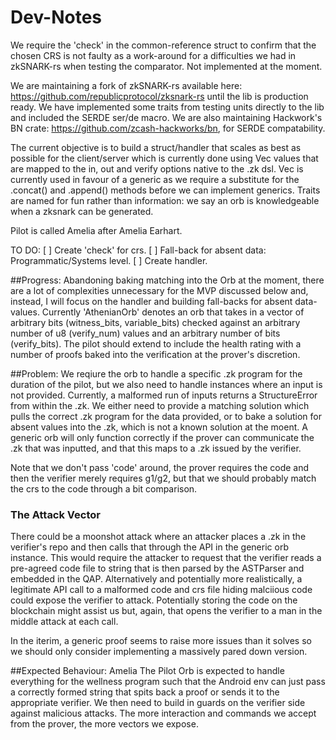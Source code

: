 # Dev-Notes
We require the 'check' in the common-reference struct to confirm that the chosen CRS is not faulty as a work-around for a difficulties we had in zkSNARK-rs when testing the comparator. Not implemented at the moment.

We are maintaining a fork of zkSNARK-rs available here: https://github.com/republicprotocol/zksnark-rs until the lib is production ready. We have implemented some traits from testing units directly to the lib and included the SERDE ser/de macro. We are also maintaining Hackwork's BN crate: https://github.com/zcash-hackworks/bn, for SERDE compatability.

The current objective is to build a struct/handler that scales as best as possible for the client/server which is currently done using Vec<u8> values that are mapped to the in, out and verify options native to the .zk dsl. Vec<u8> is currently used in favour of a generic as we require a substitute for the .concat() and .append() methods before we can implement generics. Traits are named for fun rather than information: we say an orb is knowledgeable when a zksnark can be generated.

Pilot is called Amelia after Amelia Earhart.

TO DO:
  [ ] Create 'check' for crs.
  [ ] Fall-back for absent data: Programmatic/Systems level.
  [ ] Create handler.

##Progress: 
Abandoning baking matching into the Orb at the moment, there are a lot of complexities unnecessary for the MVP discussed below and, instead, I will focus on the handler and building fall-backs for absent data-values. Currently 'AthenianOrb' denotes an orb that takes in a vector of arbitrary bits (witness_bits, variable_bits) checked against an arbitrary number of u8 (verify_num) values and an arbitrary number of bits (verify_bits). The pilot should extend to include the health rating with a number of proofs baked into the verification at the prover's discretion. 

##Problem: 
We reqiure the orb to handle a specific .zk program for the duration of the pilot, but we also need to handle instances where an input is not provided. Currently,
a malformed run of inputs returns a StructureError from within the .zk. We either need to provide a matching solution which pulls the correct .zk program for the data provided, or to bake a solution for absent values into the .zk, which is not a known solution at the moent. A generic orb will only function correctly if the prover can communicate the .zk that was inputted, and that this maps to a .zk issued by the verifier.

Note that we don't pass 'code' around, the prover requires the code and then the verifier merely requires g1/g2, but that we should probably match the crs to the code through a bit comparison.

### The Attack Vector 
There could be a moonshot attack where an attacker places a .zk in the verifier's repo and then calls that through the API in the generic orb instance. This would require the attacker to request that the verifier reads a pre-agreed code file to string that is then parsed by the ASTParser and embedded in the QAP. Alternatively and potentially more realistically, a legitimate API call to a malformed code and crs file hiding malciious code could expose the verifier to attack. Potentially storing the code on the blockchain might assist us but, again, that opens the verifier to a man in the middle attack at each call.

In the iterim, a generic proof seems to raise more issues than it solves so we should only consider implementing a massively pared down version.

##Expected Behaviour: Amelia
The Pilot Orb is expected to handle everything for the wellness program such that the Android env can just pass a correctly formed string that spits back a proof or 
sends it to the appropriate verifier. We then need to build in guards on the verifier side against malicious attacks. The more interaction and commands we accept from the 
prover, the more vectors we expose.